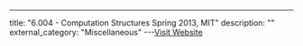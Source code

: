 ---
title: "6.004 - Computation Structures Spring 2013, MIT"
description: ""
external_category: "Miscellaneous"
---[Visit Website](https://www.youtube.com/playlist?list=PLrRW1w6CGAcXbMtDFj205vALOGmiRc82-)

